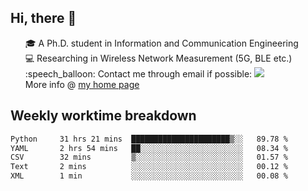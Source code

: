 <h2 > Hi, there 👋 </h3>

<div >
 <ul>
 🎓 A Ph.D. student in Information and Communication Engineering <br>
 💻 Researching in Wireless Network Measurement (5G, BLE etc.)<br>
 :speech_balloon: Contact me through email if possible: <a href="mailto:ethanjia@sjtu.edu.cn"><img src="https://img.shields.io/badge/-ethanjia@sjtu.edu.cn-c14438?style=plastic&logo=Gmail&logoColor=white&link=mailto:mailto:ethanjia@sjtu.edu.cn"></a> <br>
  More info @ <a href="https://haifengjia.github.io">my home page</a>
 </ul>
</div>

<h2 >
Weekly worktime breakdown
</h1>


<!--START_SECTION:waka-->

```txt
Python     31 hrs 21 mins  ██████████████████████▒░░   89.78 %
YAML       2 hrs 54 mins   ██░░░░░░░░░░░░░░░░░░░░░░░   08.34 %
CSV        32 mins         ▒░░░░░░░░░░░░░░░░░░░░░░░░   01.57 %
Text       2 mins          ░░░░░░░░░░░░░░░░░░░░░░░░░   00.12 %
XML        1 min           ░░░░░░░░░░░░░░░░░░░░░░░░░   00.08 %
```

<!--END_SECTION:waka-->


